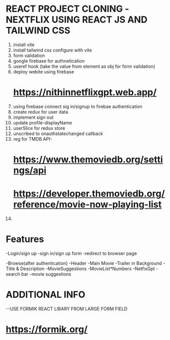 # REACT PROJECT CLONING -NEXTFLIX USING REACT JS AND TAILWIND CSS

1. install vite
2. install tailwind css configure with vite
3. form validation 
4. google firebase for authnetication
5. useref hook (take the value from element as obj for form validation)
6. deploy webite using firebase 
     # https://nithinnetflixgpt.web.app/
7. using firebase connect sig in/signup to firebae authentication
8. create redux for user data     
9. implement sign out
10. update profile-displayName
11. userSlice for redux store
12. unscribed to onauthstatechanged callback
13. reg for TMDB API- 
    # https://www.themoviedb.org/settings/api
    # https://developer.themoviedb.org/reference/movie-now-playing-list
14.     



# Features

-Login/sign up
    -sign in/sign up form
    -redirect to browser page

-Browse(after authentication)
  -Header
  -Main Movie
     -Trailer in Background
     -Title & Description
     -MovieSuggestions 
        -MovieList\*Numbers
-NetfixGpt
    -search bar
    -movie suggestions





# ADDITIONAL INFO
 --USE FORMIK REACT LIBARY FROM LARGE FORM FIELD
 # https://formik.org/